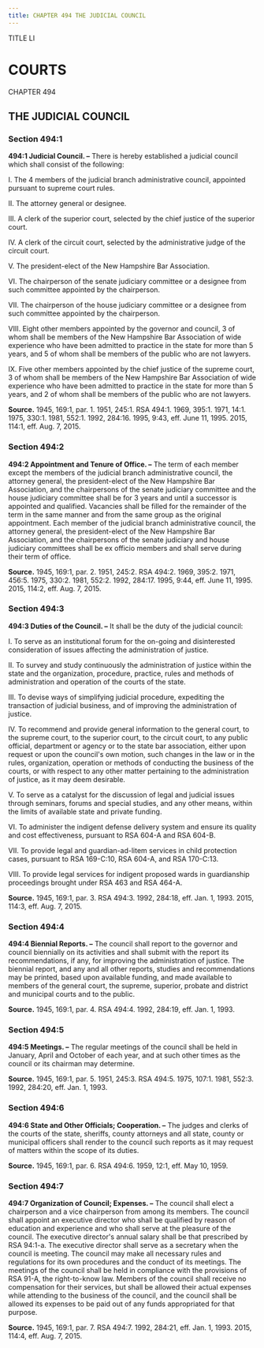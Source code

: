 ```yaml
---
title: CHAPTER 494 THE JUDICIAL COUNCIL
---
```


TITLE LI
                                             
COURTS
=========

CHAPTER 494
                                             
THE JUDICIAL COUNCIL
--------------------

### Section 494:1

 **494:1 Judicial Council. –** There is hereby established a judicial
council which shall consist of the following:
                                             
 I. The 4 members of the judicial branch administrative council,
appointed pursuant to supreme court rules.
                                             
 II. The attorney general or designee.
                                             
 III. A clerk of the superior court, selected by the chief justice of
the superior court.
                                             
 IV. A clerk of the circuit court, selected by the administrative
judge of the circuit court.
                                             
 V. The president-elect of the New Hampshire Bar Association.
                                             
 VI. The chairperson of the senate judiciary committee or a designee
from such committee appointed by the chairperson.
                                             
 VII. The chairperson of the house judiciary committee or a designee
from such committee appointed by the chairperson.
                                             
 VIII. Eight other members appointed by the governor and council, 3
of whom shall be members of the New Hampshire Bar Association of wide
experience who have been admitted to practice in the state for more than
5 years, and 5 of whom shall be members of the public who are not
lawyers.
                                             
 IX. Five other members appointed by the chief justice of the supreme
court, 3 of whom shall be members of the New Hampshire Bar Association
of wide experience who have been admitted to practice in the state for
more than 5 years, and 2 of whom shall be members of the public who are
not lawyers.

**Source.** 1945, 169:1, par. 1. 1951, 245:1. RSA 494:1. 1969, 395:1.
1971, 14:1. 1975, 330:1. 1981, 552:1. 1992, 284:16. 1995, 9:43, eff.
June 11, 1995. 2015, 114:1, eff. Aug. 7, 2015.

### Section 494:2

 **494:2 Appointment and Tenure of Office. –** The term of each
member except the members of the judicial branch administrative council,
the attorney general, the president-elect of the New Hampshire Bar
Association, and the chairpersons of the senate judiciary committee and
the house judiciary committee shall be for 3 years and until a successor
is appointed and qualified. Vacancies shall be filled for the remainder
of the term in the same manner and from the same group as the original
appointment. Each member of the judicial branch administrative council,
the attorney general, the president-elect of the New Hampshire Bar
Association, and the chairpersons of the senate judiciary and house
judiciary committees shall be ex officio members and shall serve during
their term of office.

**Source.** 1945, 169:1, par. 2. 1951, 245:2. RSA 494:2. 1969, 395:2.
1971, 456:5. 1975, 330:2. 1981, 552:2. 1992, 284:17. 1995, 9:44, eff.
June 11, 1995. 2015, 114:2, eff. Aug. 7, 2015.

### Section 494:3

 **494:3 Duties of the Council. –** It shall be the duty of the
judicial council:
                                             
 I. To serve as an institutional forum for the on-going and
disinterested consideration of issues affecting the administration of
justice.
                                             
 II. To survey and study continuously the administration of justice
within the state and the organization, procedure, practice, rules and
methods of administration and operation of the courts of the state.
                                             
 III. To devise ways of simplifying judicial procedure, expediting
the transaction of judicial business, and of improving the
administration of justice.
                                             
 IV. To recommend and provide general information to the general
court, to the supreme court, to the superior court, to the circuit
court, to any public official, department or agency or to the state bar
association, either upon request or upon the council's own motion, such
changes in the law or in the rules, organization, operation or methods
of conducting the business of the courts, or with respect to any other
matter pertaining to the administration of justice, as it may deem
desirable.
                                             
 V. To serve as a catalyst for the discussion of legal and judicial
issues through seminars, forums and special studies, and any other
means, within the limits of available state and private funding.
                                             
 VI. To administer the indigent defense delivery system and ensure
its quality and cost effectiveness, pursuant to RSA 604-A and RSA
604-B.
                                             
 VII. To provide legal and guardian-ad-litem services in child
protection cases, pursuant to RSA 169-C:10, RSA 604-A, and RSA
170-C:13.
                                             
 VIII. To provide legal services for indigent proposed wards in
guardianship proceedings brought under RSA 463 and RSA 464-A.

**Source.** 1945, 169:1, par. 3. RSA 494:3. 1992, 284:18, eff. Jan. 1,
1993. 2015, 114:3, eff. Aug. 7, 2015.

### Section 494:4

 **494:4 Biennial Reports. –** The council shall report to the
governor and council biennially on its activities and shall submit with
the report its recommendations, if any, for improving the administration
of justice. The biennial report, and any and all other reports, studies
and recommendations may be printed, based upon available funding, and
made available to members of the general court, the supreme, superior,
probate and district and municipal courts and to the public.

**Source.** 1945, 169:1, par. 4. RSA 494:4. 1992, 284:19, eff. Jan. 1,
1993.

### Section 494:5

 **494:5 Meetings. –** The regular meetings of the council shall be
held in January, April and October of each year, and at such other times
as the council or its chairman may determine.

**Source.** 1945, 169:1, par. 5. 1951, 245:3. RSA 494:5. 1975, 107:1.
1981, 552:3. 1992, 284:20, eff. Jan. 1, 1993.

### Section 494:6

 **494:6 State and Other Officials; Cooperation. –** The judges and
clerks of the courts of the state, sheriffs, county attorneys and all
state, county or municipal officers shall render to the council such
reports as it may request of matters within the scope of its duties.

**Source.** 1945, 169:1, par. 6. RSA 494:6. 1959, 12:1, eff. May 10,
1959.

### Section 494:7

 **494:7 Organization of Council; Expenses. –** The council shall
elect a chairperson and a vice chairperson from among its members. The
council shall appoint an executive director who shall be qualified by
reason of education and experience and who shall serve at the pleasure
of the council. The executive director's annual salary shall be that
prescribed by RSA 94:1-a. The executive director shall serve as a
secretary when the council is meeting. The council may make all
necessary rules and regulations for its own procedures and the conduct
of its meetings. The meetings of the council shall be held in compliance
with the provisions of RSA 91-A, the right-to-know law. Members of the
council shall receive no compensation for their services, but shall be
allowed their actual expenses while attending to the business of the
council, and the council shall be allowed its expenses to be paid out of
any funds appropriated for that purpose.

**Source.** 1945, 169:1, par. 7. RSA 494:7. 1992, 284:21, eff. Jan. 1,
1993. 2015, 114:4, eff. Aug. 7, 2015.
